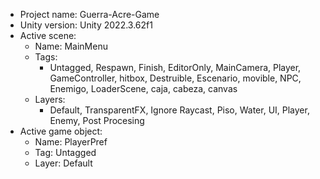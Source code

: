 <!-- UNITY CODE ASSIST INSTRUCTIONS START -->
- Project name: Guerra-Acre-Game
- Unity version: Unity 2022.3.62f1
- Active scene:
  - Name: MainMenu
  - Tags:
    - Untagged, Respawn, Finish, EditorOnly, MainCamera, Player, GameController, hitbox, Destruible, Escenario, movible, NPC, Enemigo, LoaderScene, caja, cabeza, canvas
  - Layers:
    - Default, TransparentFX, Ignore Raycast, Piso, Water, UI, Player, Enemy, Post Procesing
- Active game object:
  - Name: PlayerPref
  - Tag: Untagged
  - Layer: Default
<!-- UNITY CODE ASSIST INSTRUCTIONS END -->